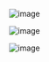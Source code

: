 ![image](https://github.com/user-attachments/assets/f28ebf81-9e5a-493a-b515-d984905f487e)

![image](https://github.com/user-attachments/assets/be8287ea-aa65-43e8-81d1-4c5255fdc774)

![image](https://github.com/user-attachments/assets/1617e5c2-9577-4c82-9dfa-5efc462cb957)
